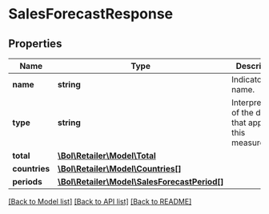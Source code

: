 # SalesForecastResponse

## Properties
Name | Type | Description | Notes
------------ | ------------- | ------------- | -------------
**name** | **string** | Indicator name. | 
**type** | **string** | Interpretation of the data that applies to this measurement. | 
**total** | [**\Bol\Retailer\Model\Total**](Total.md) |  | 
**countries** | [**\Bol\Retailer\Model\Countries[]**](Countries.md) |  | 
**periods** | [**\Bol\Retailer\Model\SalesForecastPeriod[]**](SalesForecastPeriod.md) |  | 

[[Back to Model list]](../../README.md#documentation-for-models) [[Back to API list]](../../README.md#documentation-for-api-endpoints) [[Back to README]](../../README.md)

